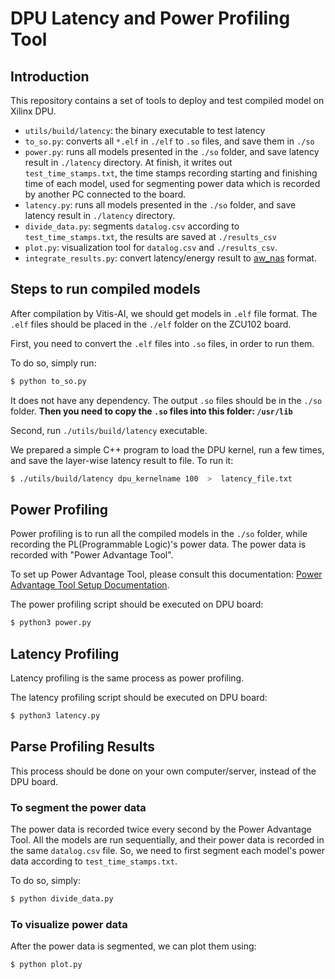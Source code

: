 # DPU Latency and Power Profiling Tool

## Introduction

This repository contains a set of tools to deploy and test compiled model on Xilinx DPU.

- `utils/build/latency`: the binary executable to test latency
- `to_so.py`: converts all `*.elf` in `./elf` to `.so` files, and save them in `./so`
- `power.py`: runs all models presented in the `./so` folder, and save latency result in `./latency` directory. At finish, it writes out `test_time_stamps.txt`, the time stamps recording starting and finishing time of each model, used for segmenting power data which is recorded by another PC connected to the board.
- `latency.py`: runs all models presented in the `./so` folder, and save latency result in `./latency` directory.
- `divide_data.py`: segments `datalog.csv` according to `test_time_stamps.txt`, the results are saved at `./results_csv`
- `plot.py`: visualization tool for `datalog.csv` and `./results_csv`.
- `integrate_results.py`: convert latency/energy result to [aw_nas](https://github.com/walkerning/aw_nas) format.

## Steps to run compiled models

After compilation by Vitis-AI, we should get models in `.elf` file format. The `.elf` files should be placed in the `./elf` folder on the ZCU102 board.

First, you need to convert the `.elf` files into `.so` files, in order to run them. 

To do so, simply run:
```sh
$ python to_so.py
```
It does not have any dependency. The output `.so` files should be in the `./so` folder. 
**Then you need to copy the `.so` files into this folder: `/usr/lib`**

Second, run `./utils/build/latency` executable.

We prepared a simple C++ program to load the DPU kernel, run a few times, and save the layer-wise latency result to file. To run it:
```sh
$ ./utils/build/latency dpu_kernelname 100  >  latency_file.txt
```

## Power Profiling

Power profiling is to run all the compiled models in the `./so` folder, while recording the PL(Programmable Logic)'s power data. The power data is recorded with "Power Advantage Tool". 

To set up Power Advantage Tool, please consult this documentation: [Power Advantage Tool Setup Documentation](./doc_power.md).

The power profiling script should be executed on DPU board:
```sh
$ python3 power.py
```

## Latency Profiling

Latency profiling is the same process as power profiling.

The latency profiling script should be executed on DPU board:
```sh
$ python3 latency.py
```

## Parse Profiling Results

This process should be done on your own computer/server, instead of the DPU board.

### To segment the power data

The power data is recorded twice every second by the Power Advantage Tool. All the models are run sequentially, and their power data is recorded in the same `datalog.csv` file. So, we need to first segment each model's power data according to `test_time_stamps.txt`.

To do so, simply:
```sh
$ python divide_data.py
```

### To visualize power data

After the power data is segmented, we can plot them using:
```sh
$ python plot.py
```





